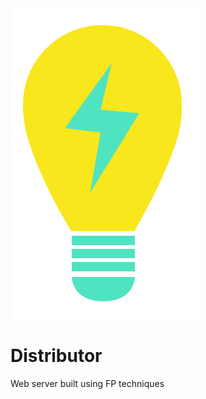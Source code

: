 <img align="center" src="images/header.png" alt="" />

# Distributor

Web server built using FP techniques

